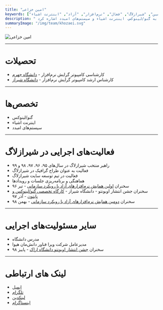 ```yaml
---
title: "امین خزاعی"
keywords: ["خزاعی", "امین", "شیرازلاگ", "فعال", "نرم‌افزار", "آزاد", "اینترنت اشیاء", "iot"]
description: " امین خزاعی از راهبران شیرازلاگ از سال ۹۵ تا ۹۸ هستند و دارای مدرک کارشناسی ارشد در رشته مهندسی نرم‌افزار از دانشگاه شیراز است. از تخصص‌های مهندس خزاعی می‌توان به گنو/لینوکس، اینترنت اشیاء و سیستم‌های امبدد اشاره کرد."
summaryImage: "/img/team/khozaei.svg"
---
```

![ امین خزاعی ](/img/team/khozaei.svg)

---

# تحصیلات
* کارشناسی کامپیوتر گرایش نرم‌افزار - 
[دانشگاه جهرم](https://www.jahromu.ac.ir/fa)
* کارشناس ارشد کامپیوتر گرایش نرم‌افزار -
[دانشگاه شیراز](https://shirazu.ac.ir)
 

---

# تخصص‌ها
* گنو/لینوکس
* اینترنت اشیاء
* سیستم‌های امبدد

---

# فعالیت‌های اجرایی در شیرازلاگ
* راهبر منتخب شیرازلاگ در سال‌های ۹۵، ۹۶، ۹۷، ۹۸ و ۹۹
* فعالیت به عنوان طراح گرافیک در شیرازلاگ
* فعالیت در تیم توسعه سایت شیرازلاگ
* هماهنگی و برنامه‌ریزی جلسات و رویدادها
* سخنران
 [اولین همایش نرم‌افزارهای آزاد با رویکرد سازمانی](https://shirazlug.ir/events/event0_free_software_conf_1/) - تیر ۹۶
 * سخنران جشن انتشار اوبونتو - دانشگاه شیراز - 
[کارگاه تخصصی گنو/لینوکس و پایتون](https://shirazlug.ir/events/event5_ubuntu_python_workshop/) - 
آذر ۹۷
* سخنران
 [دومین همایش نرم‌افزارهای آزاد با رویکرد سازمانی](https://shirazlug.ir/events/event8_free_software_conf_2/) - بهمن ۹۸
 
---

# سایر مسئولیت‌های اجرایی
* مدرس دانشگاه
* مدیرعامل شرکت ویرا فناور دانش‌مان هیوا
* سخنران 
[جشن انتشار اوبونتو دانشگاه اراک](http://araku.ac.ir/-/%D8%AC%D8%B4%D9%86-%D8%A7%D9%86%D8%AA%D8%B4%D8%A7%D8%B1-%D8%A7%D9%88%D8%A8%D9%88%D9%86%D8%AA%D9%88-%D9%88-%D9%87%D9%85%D8%A7%DB%8C%D8%B4-%D9%84%DB%8C%D9%86%D9%88%DA%A9%D8%B3-%D9%88-%D8%A8%D8%B1%D9%86%D8%A7%D9%85%D9%87-%D9%86%D9%88%DB%8C%D8%B3%DB%8C) - پاییز ۹۸

---

# لینک های ارتباطی
* [ایمیل](mailto:khozaei@shirazlug.ir)
* [تلگرام](https://t.me/aminkhozaei)
* [لینکدین](https://linkedin.com/in/khozaei) 
* [اینستاگرام](https://www.instagram.com/amin.khozaei/)


